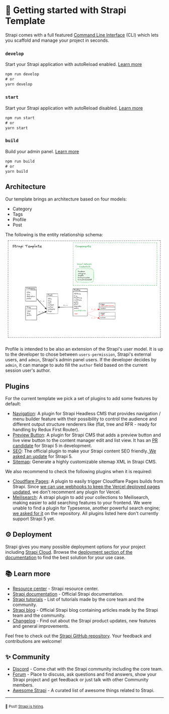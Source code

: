 # 🚀 Getting started with Strapi Template

Strapi comes with a full featured [Command Line Interface](https://docs.strapi.io/dev-docs/cli) (CLI) which lets you scaffold and manage your project in seconds.
### `develop`

Start your Strapi application with autoReload enabled. [Learn more](https://docs.strapi.io/dev-docs/cli#strapi-develop)

```shell
npm run develop
# or
yarn develop
```

### `start`

Start your Strapi application with autoReload disabled. [Learn more](https://docs.strapi.io/dev-docs/cli#strapi-start)

```shell
npm run start
# or
yarn start
```

### `build`

Build your admin panel. [Learn more](https://docs.strapi.io/dev-docs/cli#strapi-build)

```shell
npm run build
# or
yarn build
```

## Architecture

Our template brings an architecture based on four models:

- Category
- Tags
- Profile
- Post

The following is the entity relationship schema:
![Template's Entity Relationship graphic.](./StrapiTemplateERGraph.png)

Profile is intended to be also an extension of the Strapi's user model. It is up to the developer to chose between `users-permission`, Strapi's external users, and `admin`, Strapi's admin panel users. If the developer decides by `admin`, it can manage to auto fill the `author` field based on the current session user's author.

## Plugins
For the current template we pick a set of plugins to add some features by default:
- [Navigation](https://github.com/VirtusLab-Open-Source/strapi-plugin-navigation): A plugin for Strapi Headless CMS that provides navigation / menu builder feature with their possibility to control the audience and different output structure renderers like (flat, tree and RFR - ready for handling by Redux First Router).
- [Preview Button](https://github.com/mattmilburn/strapi-plugin-preview-button): A plugin for Strapi CMS that adds a preview button and live view button to the content manager edit and list view. It has an [PR candidate](https://github.com/mattmilburn/strapi-plugin-preview-button/pull/133/files) for Strapi 5 in development.
- [SEO](https://github.com/strapi/strapi-plugin-seo): The official plugin to make your Strapi content SEO friendly.[ We asked an update](https://github.com/strapi/strapi-plugin-seo/issues/70) for Strapi 5.
- [Sitemap](https://github.com/pluginpal/strapi-plugin-sitemap): Generate a highly customizable sitemap XML in Strapi CMS.
  
We also recommend to check the following plugins when it is required:
- [Cloudflare Pages](https://github.com/sarhugo/strapi-plugin-cloudflare-pages): A plugin to easily trigger Cloudflare Pages builds from Strapi. Since [we can use webhooks to keep the Vercel deployed pages updated](https://strapi.io/blog/how-to-create-an-ssg-static-site-generation-application-with-strapi-webhooks-and-nextjs), we don't recomment any plugin for Vercel.
- [Meilisearch](https://github.com/meilisearch/strapi-plugin-meilisearch): A strapi plugin to add your collections to Meilisearch, making easier to add searching features to your frontend. We were unable to find a plugin for Typesense, another powerful search engine; [we asked for it](https://github.com/typesense/typesense/issues/1691) on the repository.
All plugins listed here don't currently support Strapi 5 yet.
## ⚙️ Deployment

Strapi gives you many possible deployment options for your project including [Strapi Cloud](https://cloud.strapi.io). Browse the [deployment section of the documentation](https://docs.strapi.io/dev-docs/deployment) to find the best solution for your use case.

## 📚 Learn more

- [Resource center](https://strapi.io/resource-center) - Strapi resource center.
- [Strapi documentation](https://docs.strapi.io) - Official Strapi documentation.
- [Strapi tutorials](https://strapi.io/tutorials) - List of tutorials made by the core team and the community.
- [Strapi blog](https://strapi.io/blog) - Official Strapi blog containing articles made by the Strapi team and the community.
- [Changelog](https://strapi.io/changelog) - Find out about the Strapi product updates, new features and general improvements.

Feel free to check out the [Strapi GitHub repository](https://github.com/strapi/strapi). Your feedback and contributions are welcome!

## ✨ Community

- [Discord](https://discord.strapi.io) - Come chat with the Strapi community including the core team.
- [Forum](https://forum.strapi.io/) - Place to discuss, ask questions and find answers, show your Strapi project and get feedback or just talk with other Community members.
- [Awesome Strapi](https://github.com/strapi/awesome-strapi) - A curated list of awesome things related to Strapi.

---

<sub>🤫 Psst! [Strapi is hiring](https://strapi.io/careers).</sub>
